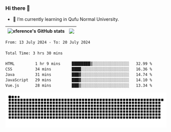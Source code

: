 ### Hi there 👋

<!--
**xference/xference** is a ✨ _special_ ✨ repository because its `README.md` (this file) appears on your GitHub profile.

Here are some ideas to get you started:

- 🔭 I’m currently working on ...

- 👯 I’m looking to collaborate on ...
- 🤔 I’m looking for help with ...
- 💬 Ask me about ...
- 📫 How to reach me: ...
- 😄 Pronouns: ...
- ⚡ Fun fact: ...
-->
- 🌱 I’m currently learning in Qufu Normal University.


| <img src="https://github-readme-stats.vercel.app/api?username=xference&show_icons=true&theme=ambient_gradient" alt="xference's GitHub stats" align="center"/> | <img src="https://github-readme-streak-stats.herokuapp.com/?user=xference"  style="zoom:100%;" align="center"/> |
| ------------------------------------------------------------ | ------------------------------------------------------------ |

<!--START_SECTION:waka-->

```txt
From: 13 July 2024 - To: 20 July 2024

Total Time: 3 hrs 30 mins

HTML         1 hr 9 mins     ████████▒░░░░░░░░░░░░░░░░   32.99 %
CSS          34 mins         ████░░░░░░░░░░░░░░░░░░░░░   16.36 %
Java         31 mins         ███▓░░░░░░░░░░░░░░░░░░░░░   14.74 %
JavaScript   29 mins         ███▓░░░░░░░░░░░░░░░░░░░░░   14.10 %
Vue.js       28 mins         ███▒░░░░░░░░░░░░░░░░░░░░░   13.34 %
```

<!--END_SECTION:waka-->

<picture>
  <source media="(prefers-color-scheme: dark)" srcset="https://raw.githubusercontent.com/xference/xference/output/github-contribution-grid-snake-dark.svg" />
  <source media="(prefers-color-scheme: light)" srcset="https://raw.githubusercontent.com/xference/xference/output/github-contribution-grid-snake.svg" />
  <img alt="github-snake" src="https://raw.githubusercontent.com/xference/xference/output/github-contribution-grid-snake.svg" />
</picture>
